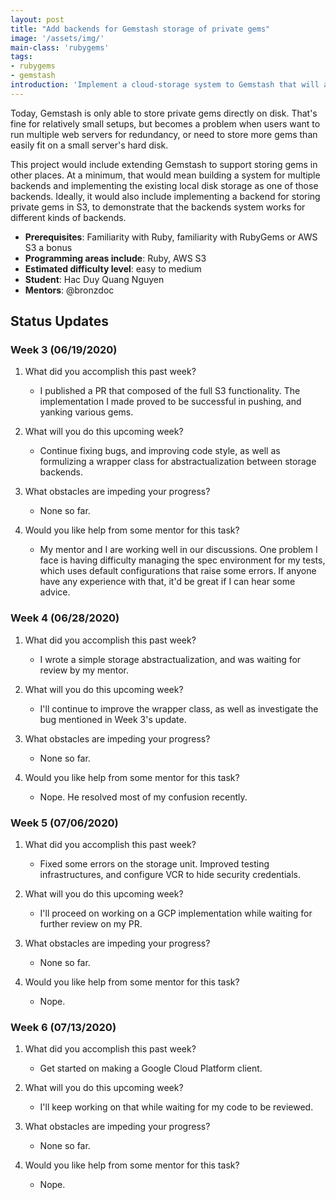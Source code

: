 ```yaml
---
layout: post
title: "Add backends for Gemstash storage of private gems"
image: '/assets/img/'
main-class: 'rubygems'
tags:
- rubygems
- gemstash
introduction: 'Implement a cloud-storage system to Gemstash that will allow gems to be shared, and used across internal machines effectively.'
---
```


Today, Gemstash is only able to store private gems directly on disk. That's fine for relatively small setups, but becomes a problem when users want to run multiple web servers for redundancy, or need to store more gems than easily fit on a small server's hard disk.

This project would include extending Gemstash to support storing gems in other places. At a minimum, that would mean building a system for multiple backends and implementing the existing local disk storage as one of those backends. Ideally, it would also include implementing a backend for storing private gems in S3, to demonstrate that the backends system works for different kinds of backends.

* **Prerequisites**: Familiarity with Ruby, familiarity with RubyGems or AWS S3 a bonus
* **Programming areas include**: Ruby, AWS S3
* **Estimated difficulty level**: easy to medium
* **Student**: Hac Duy Quang Nguyen
* **Mentors**: @bronzdoc

## Status Updates

### Week 3 (06/19/2020)

1. What did you accomplish this past week?
    - I published a PR that composed of the full S3 functionality. The implementation I made proved to be successful in pushing, and yanking various gems.

1. What will you do this upcoming week?
    - Continue fixing bugs, and improving code style, as well as formulizing a wrapper class for abstractualization between storage backends.

1. What obstacles are impeding your progress?
    - None so far.

1. Would you like help from some mentor for this task?
    - My mentor and I are working well in our discussions. One problem I face is having difficulty managing the spec environment for my tests, which uses default configurations that raise some errors. If anyone have any experience with that, it'd be great if I can hear some advice.
    
### Week 4 (06/28/2020)

1. What did you accomplish this past week?
    - I wrote a simple storage abstractualization, and was waiting for review by my mentor. 

1. What will you do this upcoming week?
    - I'll continue to improve the wrapper class, as well as investigate the bug mentioned in Week 3's update.

1. What obstacles are impeding your progress?
    - None so far.

1. Would you like help from some mentor for this task?
    - Nope. He resolved most of my confusion recently.

### Week 5 (07/06/2020)


1. What did you accomplish this past week?
    - Fixed some errors on the storage unit. Improved testing infrastructures, and configure VCR to hide security credentials.

1. What will you do this upcoming week?
    - I'll proceed on working on a GCP implementation while waiting for further review on my PR.

1. What obstacles are impeding your progress?
    - None so far.

1. Would you like help from some mentor for this task?
    - Nope.

### Week 6 (07/13/2020)


1. What did you accomplish this past week?
    - Get started on making a Google Cloud Platform client. 

1. What will you do this upcoming week?
    - I'll keep working on that while waiting for my code to be reviewed.

1. What obstacles are impeding your progress?
    - None so far.

1. Would you like help from some mentor for this task?
    - Nope.
